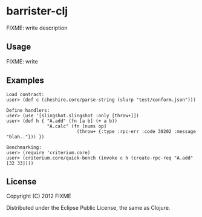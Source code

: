 # barrister-clj

FIXME: write description

## Usage

FIXME: write

## Examples

    Load contract:
    user> (def c (cheshire.core/parse-string (slurp "test/conform.json")))
    
    Define handlers:
    user> (use '[slingshot.slingshot :only [throw+]])
    user> (def h { "A.add" (fn [a b] (+ a b)) 
                   "A.calc" (fn [nums op]
                              (throw+ {:type :rpc-err :code 30202 :message "blah.."})) })

    Benchmarking:
    user> (require 'criterium.core)
    user> (criterium.core/quick-bench (invoke c h (create-rpc-req "A.add" [32 33])))
    

## License

Copyright (C) 2012 FIXME

Distributed under the Eclipse Public License, the same as Clojure.

